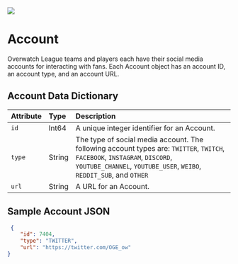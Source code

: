 <img src="https://bnetcmsus-a.akamaihd.net/cms/content_entry_media/xr/XRDRIVHBBVI51538517475154.jpg"> 

# Account
Overwatch League teams and players each have their social media accounts for interacting with fans. Each Account object has an account ID, an account type, and an account URL.

## Account Data Dictionary
| Attribute | Type   | Description                                                                                                                                                                                       |
| :-------- | :----- | :------------------------------------------------------------------------------------------------------------------------------------------------------------------------------------------------ |
| `id`      | Int64  | A unique integer identifier for an Account.                                                                                                                                                       |
| `type`    | String | The type of social media account. The following account types are: `TWITTER`, `TWITCH`, `FACEBOOK`, `INSTAGRAM`, `DISCORD`, `YOUTUBE_CHANNEL`, `YOUTUBE_USER`, `WEIBO`, `REDDIT_SUB`, and `OTHER` |
| `url`     | String | A URL for an Account.                                                                                                                                                                             |

## Sample Account JSON
```json
 {
    "id": 7404,
    "type": "TWITTER",
    "url": "https://twitter.com/OGE_ow"
}
```